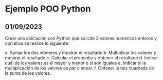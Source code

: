 # Ejemplo POO Python
## 01/09/2023
Crear una aplicación con Python que solicite 2 valores numéricos enteros y con ellos se realice lo siguiente:

a. Sumar los dos números y mostrar el resultado
b. Multiplicar los valores y mostrar el resultado
c. Calcular el promedio y obtener el resultado
d. Indicar cuál de los valores es el mayor y menor o si son iguales
e. Indicar si la multiplicación de los valores es par o impar.
f. Obtener la raíz cuadrada de la suma de los valores.